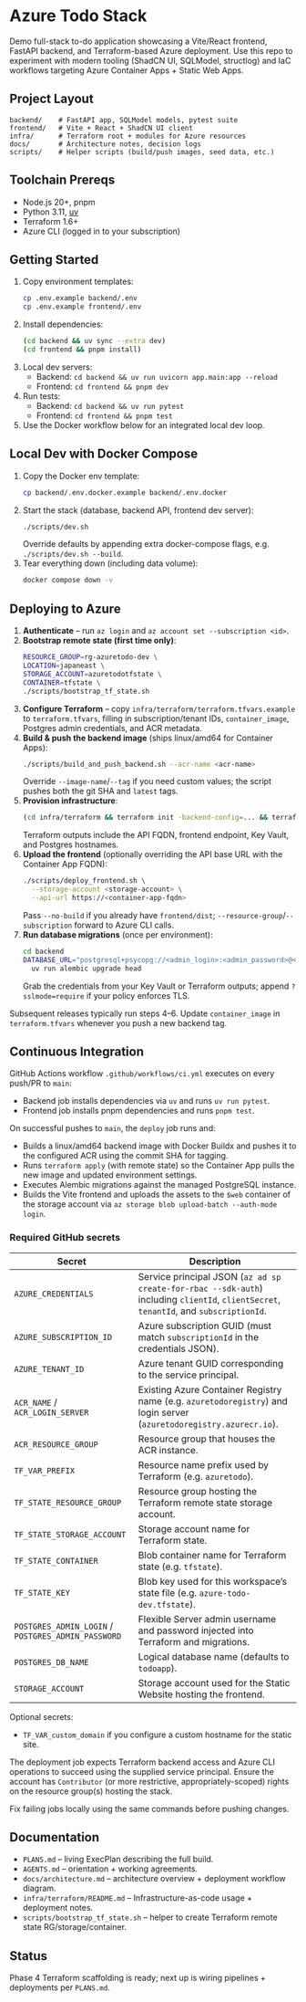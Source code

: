 # Azure Todo Stack

Demo full-stack to-do application showcasing a Vite/React frontend, FastAPI backend, and Terraform-based Azure deployment. Use this repo to experiment with modern tooling (ShadCN UI, SQLModel, structlog) and IaC workflows targeting Azure Container Apps + Static Web Apps.

## Project Layout

```
backend/    # FastAPI app, SQLModel models, pytest suite
frontend/   # Vite + React + ShadCN UI client
infra/      # Terraform root + modules for Azure resources
docs/       # Architecture notes, decision logs
scripts/    # Helper scripts (build/push images, seed data, etc.)
```

## Toolchain Prereqs

- Node.js 20+, pnpm
- Python 3.11, [uv](https://github.com/astral-sh/uv)
- Terraform 1.6+
- Azure CLI (logged in to your subscription)

## Getting Started

1. Copy environment templates:
   ```bash
   cp .env.example backend/.env
   cp .env.example frontend/.env
   ```
2. Install dependencies:
   ```bash
   (cd backend && uv sync --extra dev)
   (cd frontend && pnpm install)
   ```
3. Local dev servers:
   - Backend: `cd backend && uv run uvicorn app.main:app --reload`
   - Frontend: `cd frontend && pnpm dev`
4. Run tests:
   - Backend: `cd backend && uv run pytest`
   - Frontend: `cd frontend && pnpm test`
5. Use the Docker workflow below for an integrated local dev loop.

## Local Dev with Docker Compose

1. Copy the Docker env template:
   ```bash
   cp backend/.env.docker.example backend/.env.docker
   ```
2. Start the stack (database, backend API, frontend dev server):
   ```bash
   ./scripts/dev.sh
   ```
   Override defaults by appending extra docker-compose flags, e.g. `./scripts/dev.sh --build`.
3. Tear everything down (including data volume):
   ```bash
   docker compose down -v
   ```

## Deploying to Azure

1. **Authenticate** – run `az login` and `az account set --subscription <id>`.
2. **Bootstrap remote state (first time only)**:
   ```bash
   RESOURCE_GROUP=rg-azuretodo-dev \
   LOCATION=japaneast \
   STORAGE_ACCOUNT=azuretodotfstate \
   CONTAINER=tfstate \
   ./scripts/bootstrap_tf_state.sh
   ```
3. **Configure Terraform** – copy `infra/terraform/terraform.tfvars.example` to `terraform.tfvars`, filling in subscription/tenant IDs, `container_image`, Postgres admin credentials, and ACR metadata.
4. **Build & push the backend image** (ships linux/amd64 for Container Apps):
   ```bash
   ./scripts/build_and_push_backend.sh --acr-name <acr-name>
   ```
   Override `--image-name`/`--tag` if you need custom values; the script pushes both the git SHA and `latest` tags.
5. **Provision infrastructure**:
   ```bash
   (cd infra/terraform && terraform init -backend-config=... && terraform plan && terraform apply)
   ```
   Terraform outputs include the API FQDN, frontend endpoint, Key Vault, and Postgres hostnames.
6. **Upload the frontend** (optionally overriding the API base URL with the Container App FQDN):
   ```bash
   ./scripts/deploy_frontend.sh \
     --storage-account <storage-account> \
     --api-url https://<container-app-fqdn>
   ```
   Pass `--no-build` if you already have `frontend/dist`; `--resource-group`/`--subscription` forward to Azure CLI calls.
7. **Run database migrations** (once per environment):
   ```bash
   cd backend
   DATABASE_URL="postgresql+psycopg://<admin_login>:<admin_password>@<postgres_fqdn>:5432/<db_name>" \
     uv run alembic upgrade head
   ```
   Grab the credentials from your Key Vault or Terraform outputs; append `?sslmode=require` if your policy enforces TLS.

Subsequent releases typically run steps 4–6. Update `container_image` in `terraform.tfvars` whenever you push a new backend tag.

## Continuous Integration

GitHub Actions workflow `.github/workflows/ci.yml` executes on every push/PR to `main`:
- Backend job installs dependencies via `uv` and runs `uv run pytest`.
- Frontend job installs pnpm dependencies and runs `pnpm test`.

On successful pushes to `main`, the `deploy` job runs and:
- Builds a linux/amd64 backend image with Docker Buildx and pushes it to the configured ACR using the commit SHA for tagging.
- Runs `terraform apply` (with remote state) so the Container App pulls the new image and updated environment settings.
- Executes Alembic migrations against the managed PostgreSQL instance.
- Builds the Vite frontend and uploads the assets to the `$web` container of the storage account via `az storage blob upload-batch --auth-mode login`.

### Required GitHub secrets

| Secret | Description |
| --- | --- |
| `AZURE_CREDENTIALS` | Service principal JSON (`az ad sp create-for-rbac --sdk-auth`) including `clientId`, `clientSecret`, `tenantId`, and `subscriptionId`. |
| `AZURE_SUBSCRIPTION_ID` | Azure subscription GUID (must match `subscriptionId` in the credentials JSON). |
| `AZURE_TENANT_ID` | Azure tenant GUID corresponding to the service principal. |
| `ACR_NAME` / `ACR_LOGIN_SERVER` | Existing Azure Container Registry name (e.g. `azuretodoregistry`) and login server (`azuretodoregistry.azurecr.io`). |
| `ACR_RESOURCE_GROUP` | Resource group that houses the ACR instance. |
| `TF_VAR_PREFIX` | Resource name prefix used by Terraform (e.g. `azuretodo`). |
| `TF_STATE_RESOURCE_GROUP` | Resource group hosting the Terraform remote state storage account. |
| `TF_STATE_STORAGE_ACCOUNT` | Storage account name for Terraform state. |
| `TF_STATE_CONTAINER` | Blob container name for Terraform state (e.g. `tfstate`). |
| `TF_STATE_KEY` | Blob key used for this workspace’s state file (e.g. `azure-todo-dev.tfstate`). |
| `POSTGRES_ADMIN_LOGIN` / `POSTGRES_ADMIN_PASSWORD` | Flexible Server admin username and password injected into Terraform and migrations. |
| `POSTGRES_DB_NAME` | Logical database name (defaults to `todoapp`). |
| `STORAGE_ACCOUNT` | Storage account used for the Static Website hosting the frontend. |

Optional secrets:
- `TF_VAR_custom_domain` if you configure a custom hostname for the static site.

The deployment job expects Terraform backend access and Azure CLI operations to succeed using the supplied service principal. Ensure the account has `Contributor` (or more restrictive, appropriately-scoped) rights on the resource group(s) hosting the stack.

Fix failing jobs locally using the same commands before pushing changes.

## Documentation

- `PLANS.md` – living ExecPlan describing the full build.
- `AGENTS.md` – orientation + working agreements.
- `docs/architecture.md` – architecture overview + deployment workflow diagram.
- `infra/terraform/README.md` – Infrastructure-as-code usage + deployment notes.
- `scripts/bootstrap_tf_state.sh` – helper to create Terraform remote state RG/storage/container.

## Status

Phase 4 Terraform scaffolding is ready; next up is wiring pipelines + deployments per `PLANS.md`.

